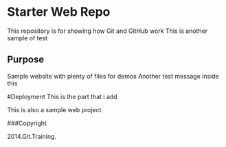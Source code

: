 # Starter Web Repo

This repository is for showing how Git and GitHub work
This is another sample of test

## Purpose

Sample website with plenty of files for demos
Another test message inside this

#Deployment
This is the part that i add

This is also a sample web project

###Copyright

2014.Git.Training.